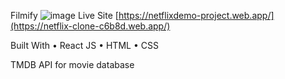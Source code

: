 Filmify
![image](https://github.com/abhishish3960/Filmify/assets/99869699/a2e180f7-3777-4378-820b-dbfc1234880c)
Live Site
[https://netflixdemo-project.web.app/](https://netflix-clone-c6b8d.web.app/)

Built With
• React JS • HTML • CSS

TMDB API for movie database
